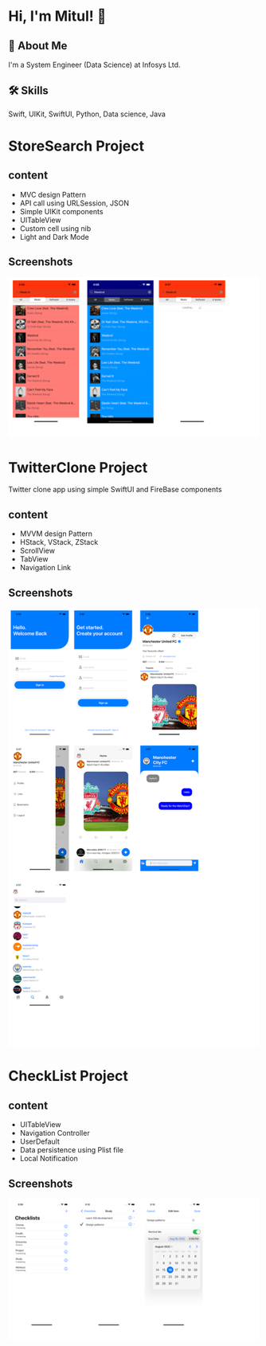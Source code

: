 
# Hi, I'm Mitul! 👋


## 🚀 About Me
I'm a System Engineer (Data Science) at Infosys Ltd.


## 🛠 Skills
Swift, UIKit, SwiftUI, Python, Data science, Java


# StoreSearch Project

## content

- MVC design Pattern
- API call using URLSession, JSON
- Simple UIKit components
- UITableView
- Custom cell using nib
- Light and Dark Mode


## Screenshots

![App Screenshot](https://github.com/Mitulsidh/StoreSearchProject/blob/main/images/Simulator%20Screen%20Shot%20-%20iPhone%2013%20-%202022-08-16%20at%2016.07.48%202.png)


# TwitterClone Project

Twitter clone app using simple SwiftUI  and FireBase components

## content


- MVVM design Pattern
- HStack, VStack, ZStack
- ScrollView
- TabView
- Navigation Link
## Screenshots

![App Screenshot](https://github.com/Mitulsidh/TwitterClone/blob/main/images/Simulator%20Screen%20Shot%20-%20iPhone%2013%20-%202022-08-16%20at%2020.00.23%202-min.png)

# CheckList Project

## content


- UITableView
- Navigation Controller
- UserDefault 
- Data persistence using Plist file
- Local Notification
## Screenshots

![App Screenshot](https://github.com/Mitulsidh/ChecklistProject/blob/main/images/Simulator%20Screen%20Shot%20-%20iPhone%2013%20-%202022-08-16%20at%2015.09.51%202-min.png)
